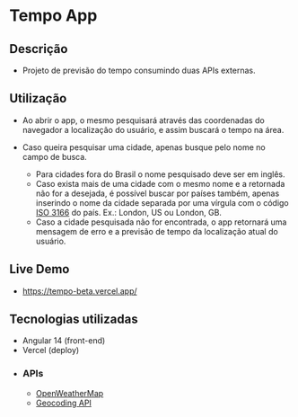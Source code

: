 # Tempo App

## Descrição
  - Projeto de previsão do tempo consumindo duas APIs externas.
  
## Utilização
  - Ao abrir o app, o mesmo pesquisará através das coordenadas do navegador a localização do usuário, e assim buscará o tempo na área.
  - Caso queira pesquisar uma cidade, apenas busque pelo nome no campo de busca.
  
    - Para cidades fora do Brasil o nome pesquisado deve ser em inglês.
    - Caso exista mais de uma cidade com o mesmo nome e a retornada não for a desejada, é possível buscar por países também, apenas inserindo o nome da cidade separada por uma vírgula com o código [ISO 3166](https://en.wikipedia.org/wiki/List_of_ISO_3166_country_codes) do país. Ex.: London, US ou London, GB.
    - Caso a cidade pesquisada não for encontrada, o app retornará uma mensagem de erro e a previsão de tempo da localização atual do usuário.

## Live Demo
  - https://tempo-beta.vercel.app/
  
## Tecnologias utilizadas
  - Angular 14 (front-end)
  - Vercel (deploy)
  - ### APIs
    - [OpenWeatherMap](https://openweathermap.org/api/one-call-3/)
    - [Geocoding API](https://openweathermap.org/api/geocoding-api)
